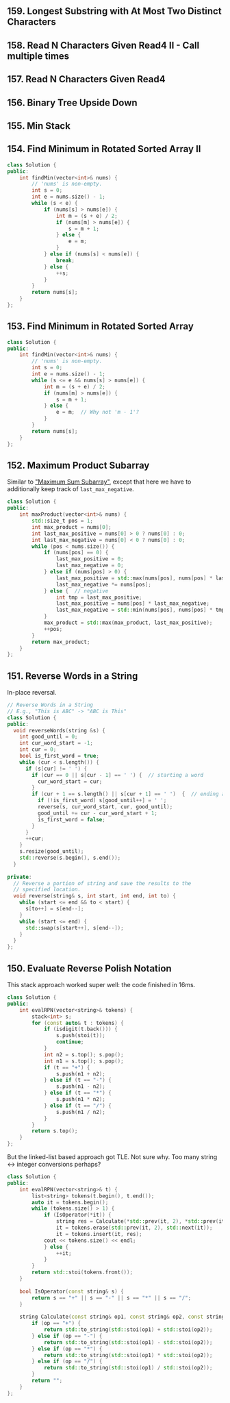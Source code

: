 ## 159. Longest Substring with At Most Two Distinct Characters 
## 158. Read N Characters Given Read4 II - Call multiple times 
## 157. Read N Characters Given Read4  
## 156. Binary Tree Upside Down  
## 155. Min Stack
## 154. Find Minimum in Rotated Sorted Array II

```cpp
class Solution {
public:
    int findMin(vector<int>& nums) {
        // 'nums' is non-empty.
        int s = 0;
        int e = nums.size() - 1;
        while (s < e) {
            if (nums[s] > nums[e]) {
                int m = (s + e) / 2;
                if (nums[m] > nums[e]) {
                    s = m + 1;
                } else {
                    e = m;
                }
            } else if (nums[s] < nums[e]) {
                break;
            } else {
                ++s;
            }
        }
        return nums[s];
    }
};
```

## 153. Find Minimum in Rotated Sorted Array 

```cpp
class Solution {
public:
    int findMin(vector<int>& nums) {
        // 'nums' is non-empty.
        int s = 0;
        int e = nums.size() - 1;
        while (s <= e && nums[s] > nums[e]) {
            int m = (s + e) / 2;
            if (nums[m] > nums[e]) {
                s = m + 1;
            } else {
                e = m;  // Why not 'm - 1'?
            }
        }
        return nums[s];
    }
};
```

## 152. Maximum Product Subarray 

Similar to ["Maximum Sum Subarray"](https://leetcode.com/problems/maximum-subarray/), except that here we have to additionally
keep track of `last_max_negative`.

```cpp
class Solution {
public:
    int maxProduct(vector<int>& nums) {
        std::size_t pos = 1;
        int max_product = nums[0];
        int last_max_positive = nums[0] > 0 ? nums[0] : 0;
        int last_max_negative = nums[0] < 0 ? nums[0] : 0;
        while (pos < nums.size()) {
            if (nums[pos] == 0) {
                last_max_positive = 0;
                last_max_negative = 0;
            } else if (nums[pos] > 0) {
                last_max_positive = std::max(nums[pos], nums[pos] * last_max_positive);
                last_max_negative *= nums[pos];
            } else {  // negative
                int tmp = last_max_positive;
                last_max_positive = nums[pos] * last_max_negative;
                last_max_negative = std::min(nums[pos], nums[pos] * tmp);
            }
            max_product = std::max(max_product, last_max_positive);
            ++pos;
        }
        return max_product;
    }
};
```

## 151. Reverse Words in a String

In-place reversal.

```cpp
// Reverse Words in a String
// E.g., "This is ABC" -> "ABC is This"
class Solution {
public:
  void reverseWords(string &s) {
    int good_until = 0;
    int cur_word_start = -1;
    int cur = 0;
    bool is_first_word = true;
    while (cur < s.length()) {
      if (s[cur] != ' ') {
        if (cur == 0 || s[cur - 1] == ' ') {  // starting a word
          cur_word_start = cur;
        }
        if (cur + 1 == s.length() || s[cur + 1] == ' ')  {  // ending a word
          if (!is_first_word) s[good_until++] = ' ';
          reverse(s, cur_word_start, cur, good_until);
          good_until += cur - cur_word_start + 1;
          is_first_word = false;
        }
      }
      ++cur;
    }
    s.resize(good_until);
    std::reverse(s.begin(), s.end());
  }
  
private:
  // Reverse a portion of string and save the results to the
  // specified location.
  void reverse(string& s, int start, int end, int to) {
    while (start <= end && to < start) {
      s[to++] = s[end--];
    }
    while (start <= end) {
      std::swap(s[start++], s[end--]);
    }
  }
};
```

## 150. Evaluate Reverse Polish Notation 

This stack approach worked super well: the code finished in 16ms.
```cpp
class Solution {
public:
    int evalRPN(vector<string>& tokens) {
        stack<int> s;
        for (const auto& t : tokens) {
            if (isdigit(t.back())) {
                s.push(stoi(t));
                continue;
            }
            int n2 = s.top(); s.pop();
            int n1 = s.top(); s.pop();
            if (t == "+") {
                s.push(n1 + n2);
            } else if (t == "-") {
                s.push(n1 - n2);
            } else if (t == "*") {
                s.push(n1 * n2);
            } else if (t == "/") {
                s.push(n1 / n2);
            }
        }
        return s.top();
    }
};
```

But the linked-list based approach got TLE. Not sure why. Too many
string <-> integer conversions perhaps?

```cpp
class Solution {
public:
    int evalRPN(vector<string>& t) {
        list<string> tokens(t.begin(), t.end());
        auto it = tokens.begin();
        while (tokens.size() > 1) {
            if (IsOperator(*it)) {
                string res = Calculate(*std::prev(it, 2), *std::prev(it, 1), *it);
                it = tokens.erase(std::prev(it, 2), std::next(it));
                it = tokens.insert(it, res);
            cout << tokens.size() << endl;
            } else {
                ++it;
            }
        }
        return std::stoi(tokens.front());
    }
    
    bool IsOperator(const string& s) {
        return s == "+" || s == "-" || s == "*" || s == "/";
    }
    
    string Calculate(const string& op1, const string& op2, const string& op) {
        if (op == "+") {
            return std::to_string(std::stoi(op1) + std::stoi(op2));
        } else if (op == "-") {
            return std::to_string(std::stoi(op1) - std::stoi(op2));
        } else if (op == "*") {
            return std::to_string(std::stoi(op1) * std::stoi(op2));
        } else if (op == "/") {
            return std::to_string(std::stoi(op1) / std::stoi(op2));
        }
        return "";
    }
};
```
